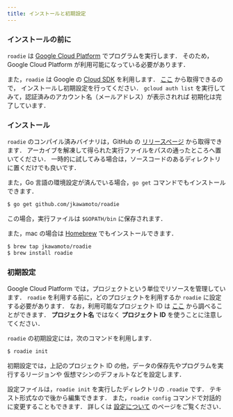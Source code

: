 ```yaml
---
title: インストールと初期設定
---
```

### インストールの前に
`roadie` は [Google Cloud Platform](https://cloud.google.com/)
でプログラムを実行します．
そのため，Google Cloud Platform が利用可能になっている必要があります．

また，`roadie` は Google の [Cloud SDK](https://cloud.google.com/sdk/) を利用します．
[ここ]((https://cloud.google.com/sdk/)) から取得できるので，
インストールし初期設定を行ってください．
`gcloud auth list` を実行してみて，認証済みのアカウント名（メールアドレス）が表示されれば
初期化は完了しています．


### インストール
`roadie` のコンパイル済みバイナリは，GitHub の
[リリースページ](https://github.com/jkawamoto/roadie/releases)
から取得できます．
アーカイブを解凍して得られた実行ファイルをパスの通ったところへ置いてください．
一時的に試してみる場合は，ソースコードのあるディレクトリに置くだけでも良いです．

また，Go 言語の環境設定が済んでいる場合，`go get` コマンドでもインストールできます．

```sh
$ go get github.com/jkawamoto/roadie
```

この場合，実行ファイルは `$GOPATH/bin` に保存されます．

また，mac の場合は [Homebrew](http://brew.sh/) でもインストールできます．

```sh
$ brew tap jkawamoto/roadie
$ brew install roadie
```


### 初期設定
Google Cloud Platform では，プロジェクトという単位でリソースを管理しています．
`roadie` を利用する前に，どのプロジェクトを利用するか `roadie` に設定する必要があります．
なお，利用可能なプロジェクト ID は [ここ](https://console.cloud.google.com/project)
から調べることができます．
**プロジェクト名** ではなく **プロジェクト ID** を使うことに注意してください．

`roadie` の初期設定には，次のコマンドを利用します．

```sh
$ roadie init
```

初期設定では，上記のプロジェクト ID の他，データの保存先やプログラムを実行するリージョンや
仮想マシンのデフォルトなどを設定します．

設定ファイルは，`roadie init` を実行したディレクトリの `.roadie` です．
テキスト形式なので後から編集できます．
また，`roadie config` コマンドで対話的に変更することもできます．
詳しくは [設定について](documents-ja/configuration) のページをご覧ください．
